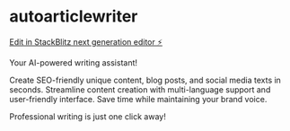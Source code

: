 # autoarticlewriter

[Edit in StackBlitz next generation editor ⚡️](https://stackblitz.com/~/github.com/envercaglar/autoarticlewriter)

Your AI-powered writing assistant!

Create SEO-friendly unique content, blog posts, and social media texts in seconds. Streamline content creation with multi-language support and user-friendly interface. Save time while maintaining your brand voice.

Professional writing is just one click away!
